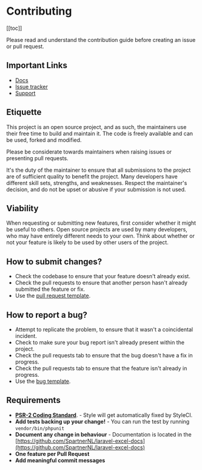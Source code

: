# Contributing

[[toc]]

Please read and understand the contribution guide before creating an issue or pull request.

## Important Links

- [Docs](https://docs.laravel-excel.com/)
- [Issue tracker](https://github.com/SpartnerNL/Laravel-Csv/issues)
- [Support](/csv/1.0/getting-started/support.html)

## Etiquette

This project is an open source project, and as such, the maintainers use their free time to build and maintain it.
The code is freely available and can be used, forked and modified. 

Please be considerate towards maintainers when raising issues or presenting pull requests. 

It's the duty of the maintainer to ensure that all submissions to the project are of sufficient
quality to benefit the project. Many developers have different skill sets, strengths, and weaknesses. Respect the maintainer's decision, and do not be upset or abusive if your submission is not used.

## Viability

When requesting or submitting new features, first consider whether it might be useful to others. Open
source projects are used by many developers, who may have entirely different needs to your own. Think about
whether or not your feature is likely to be used by other users of the project.

## How to submit changes?

- Check the codebase to ensure that your feature doesn't already exist.
- Check the pull requests to ensure that another person hasn't already submitted the feature or fix.
- Use the [pull request template](https://github.com/SpartnerNL/Laravel-Excel/blob/3.1/.github/PULL_REQUEST_TEMPLATE.md).

## How to report a bug?

- Attempt to replicate the problem, to ensure that it wasn't a coincidental incident.
- Check to make sure your bug report isn't already present within the project.
- Check the pull requests tab to ensure that the bug doesn't have a fix in progress.
- Check the pull requests tab to ensure that the feature isn't already in progress.
- Use the [bug template](https://github.com/SpartnerNL/Laravel-Excel/blob/3.1/.github/ISSUE_TEMPLATE/1_Bug_report.md).

## Requirements

- **[PSR-2 Coding Standard](https://github.com/php-fig/fig-standards/blob/master/accepted/PSR-2-coding-style-guide.md)**. - Style will get automatically fixed by StyleCI.
- **Add tests backing up your change!** - You can run the test by running `vendor/bin/phpunit`
- **Document any change in behaviour** - Documentation is located in the [https://github.com/SpartnerNL/laravel-excel-docs](https://github.com/SpartnerNL/laravel-excel-docs)
- **One feature per Pull Request**
- **Add meaningful commit messages**
